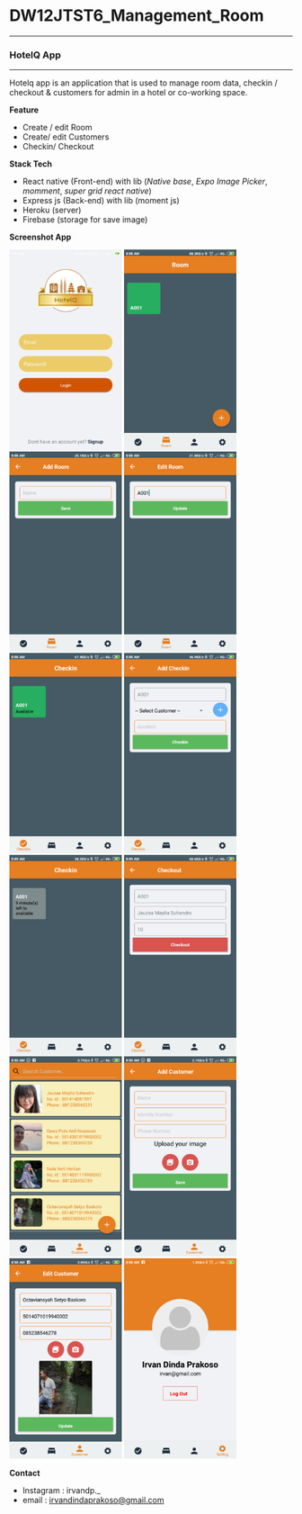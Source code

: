 # DW12JTST6_Management_Room

------------------------------------------------------------------------------
### HotelQ App 
------------------------------------------------------------------------------
Hotelq app is an application that is used to manage room data, checkin / checkout & customers for admin in a hotel or co-working space.

**Feature**
* Create / edit Room 
* Create/ edit Customers
* Checkin/ Checkout

**Stack Tech**
* React native (Front-end) with lib (*Native base*, *Expo Image Picker*, *momment*, *super grid react native*)
* Express js (Back-end) with lib (moment js)
* Heroku (server)
* Firebase (storage for save image)

**Screenshot App**

<img src="https://github.com/DumbWaysStudent/DW12JTST6_Management_Room/blob/master/assets/HotelQ%20Interface/Screenshot_2019-11-07-08-07-55-369_com.irvan.hotelq.png" width="200"/> <img src="https://github.com/DumbWaysStudent/DW12JTST6_Management_Room/blob/master/assets/HotelQ%20Interface/Screenshot_2019-11-07-08-08-18-628_com.irvan.hotelq.png" width="200"/> <img src="https://github.com/DumbWaysStudent/DW12JTST6_Management_Room/blob/master/assets/HotelQ%20Interface/Screenshot_2019-11-07-08-08-24-445_com.irvan.hotelq.png" width="200"/> <img src="https://github.com/DumbWaysStudent/DW12JTST6_Management_Room/blob/master/assets/HotelQ%20Interface/Screenshot_2019-11-07-08-08-33-418_com.irvan.hotelq.png" width="200"/> <img src="https://github.com/DumbWaysStudent/DW12JTST6_Management_Room/blob/master/assets/HotelQ%20Interface/Screenshot_2019-11-07-08-08-46-867_com.irvan.hotelq.png" width="200"/> <img src="https://github.com/DumbWaysStudent/DW12JTST6_Management_Room/blob/master/assets/HotelQ%20Interface/Screenshot_2019-11-07-08-08-53-092_com.irvan.hotelq.png" width="200"/> <img src="https://github.com/DumbWaysStudent/DW12JTST6_Management_Room/blob/master/assets/HotelQ%20Interface/Screenshot_2019-11-07-08-09-11-013_com.irvan.hotelq.png" width="200"/> <img src="https://github.com/DumbWaysStudent/DW12JTST6_Management_Room/blob/master/assets/HotelQ%20Interface/Screenshot_2019-11-07-08-09-14-767_com.irvan.hotelq.png" width="200"/> <img src="https://github.com/DumbWaysStudent/DW12JTST6_Management_Room/blob/master/assets/HotelQ%20Interface/Screenshot_2019-11-07-08-50-05-365_com.irvan.hotelq.png" width="200"/> <img src="https://github.com/DumbWaysStudent/DW12JTST6_Management_Room/blob/master/assets/HotelQ%20Interface/Screenshot_2019-11-07-08-50-10-230_com.irvan.hotelq.png" width="200"/> <img src="https://github.com/DumbWaysStudent/DW12JTST6_Management_Room/blob/master/assets/HotelQ%20Interface/Screenshot_2019-11-07-08-58-34-249_com.irvan.hotelq.png" width="200"/> <img src="https://github.com/DumbWaysStudent/DW12JTST6_Management_Room/blob/master/assets/HotelQ%20Interface/Screenshot_2019-11-07-08-58-40-706_com.irvan.hotelq.png" width="200"/>



**Contact**
* Instagram : irvandp._
* email : irvandindaprakoso@gmail.com
